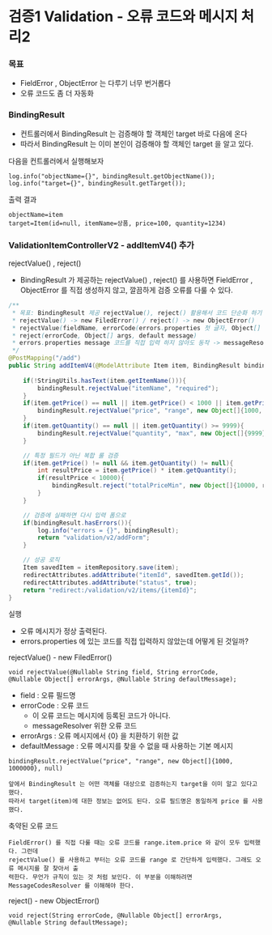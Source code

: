 
# 검증1 Validation - 오류 코드와 메시지 처리2

### 목표
- FieldError , ObjectError 는 다루기 너무 번거롭다
- 오류 코드도 좀 더 자동화

### BindingResult

- 컨트롤러에서 BindingResult 는 검증해야 할 객체인 target 바로 다음에 온다
- 따라서 BindingResult 는 이미 본인이 검증해야 할 객체인 target 을 알고 있다.

다음을 컨트롤러에서 실행해보자
```text
log.info("objectName={}", bindingResult.getObjectName());
log.info("target={}", bindingResult.getTarget());
```

출력 결과
```text
objectName=item 
target=Item(id=null, itemName=상품, price=100, quantity=1234)
```

### ValidationItemControllerV2 - addItemV4() 추가

rejectValue() , reject()
- BindingResult 가 제공하는 rejectValue() , reject() 를 사용하면 FieldError , ObjectError 를 
  직접 생성하지 않고, 깔끔하게 검증 오류를 다룰 수 있다.

```java
/**
 * 목표: BindingResult 제공 rejectValue(), reject() 활용해서 코드 단순화 하기
 * rejectValue() -> new FiledError() / reject() -> new ObjectError()
 * rejectValue(fieldName, errorCode(errors.properties 첫 글자, Object[] args, default message)
 * reject(errorCode, Object[] args, default message)
 * errors.properties message 코드를 직접 입력 하지 않아도 동작 -> messageResolver
 */
@PostMapping("/add")
public String addItemV4(@ModelAttribute Item item, BindingResult bindingResult, RedirectAttributes redirectAttributes, Model model) {
    
    if(!StringUtils.hasText(item.getItemName())){
        bindingResult.rejectValue("itemName", "required");
    }
    if(item.getPrice() == null || item.getPrice() < 1000 || item.getPrice() > 1000000){
        bindingResult.rejectValue("price", "range", new Object[]{1000, 1000000}, null);
    }
    if(item.getQuantity() == null || item.getQuantity() >= 9999){
        bindingResult.rejectValue("quantity", "max", new Object[]{9999}, null);
    }

    // 특정 필드가 아닌 복합 룰 검증
    if(item.getPrice() != null && item.getQuantity() != null){
        int resultPrice = item.getPrice() * item.getQuantity();
        if(resultPrice < 10000){
            bindingResult.reject("totalPriceMin", new Object[]{10000, resultPrice}, null);
        }
    }

    // 검증에 실패하면 다시 입력 폼으로
    if(bindingResult.hasErrors()){
        log.info("errors = {}", bindingResult);
        return "validation/v2/addForm";
    }

    // 성공 로직
    Item savedItem = itemRepository.save(item);
    redirectAttributes.addAttribute("itemId", savedItem.getId());
    redirectAttributes.addAttribute("status", true);
    return "redirect:/validation/v2/items/{itemId}";
}
```
실행
- 오류 메시지가 정상 출력된다.
- errors.properties 에 있는 코드를 직접 입력하지 않았는데 어떻게 된 것일까?

rejectValue() - new FiledError() 
```text
void rejectValue(@Nullable String field, String errorCode,
@Nullable Object[] errorArgs, @Nullable String defaultMessage);
```
- field : 오류 필드명
- errorCode : 오류 코드
  - 이 오류 코드는 메시지에 등록된 코드가 아니다.
  - messageResolver 위한 오류 코드
- errorArgs : 오류 메시지에서 {0} 을 치환하기 위한 값
- defaultMessage : 오류 메시지를 찾을 수 없을 때 사용하는 기본 메시지

```text
bindingResult.rejectValue("price", "range", new Object[]{1000, 1000000}, null)

앞에서 BindingResult 는 어떤 객체를 대상으로 검증하는지 target을 이미 알고 있다고 했다.
따라서 target(item)에 대한 정보는 없어도 된다. 오류 필드명은 동일하게 price 를 사용했다.
```

축약된 오류 코드 
```text
FieldError() 를 직접 다룰 때는 오류 코드를 range.item.price 와 같이 모두 입력했다. 그런데
rejectValue() 를 사용하고 부터는 오류 코드를 range 로 간단하게 입력했다. 그래도 오류 메시지를 잘 찾아서 출
력한다. 무언가 규칙이 있는 것 처럼 보인다. 이 부분을 이해하려면 MessageCodesResolver 를 이해해야 한다.
```

reject() - new ObjectError()
```text
void reject(String errorCode, @Nullable Object[] errorArgs, 
@Nullable String defaultMessage);
```

